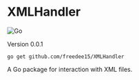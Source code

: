 # XMLHandler 

![Go](https://github.com/freedee15/XMLHandler/workflows/Go/badge.svg)

Version 0.0.1

```shell script
go get github.com/freedee15/XMLHandler
```

A Go package for interaction with XML files.


